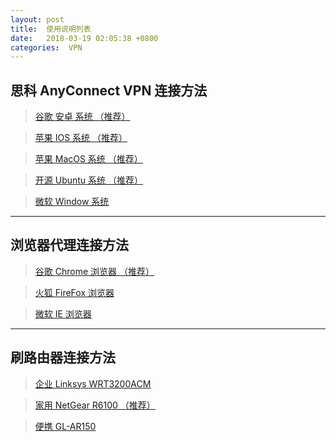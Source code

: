 ```yaml
---
layout: post
title:  使用说明列表
date:   2018-03-19 02:05:38 +0800
categories:  VPN
---
```



## 思科 AnyConnect VPN 连接方法

>[谷歌 安卓 系统 （推荐）](/2018/03/android/ "Android")

>[苹果 IOS 系统 （推荐）](/2018/03/android/ "IOS")

>[苹果 MacOS 系统 （推荐）](/2018/03/android/ "MacOS")

>[开源 Ubuntu 系统 （推荐）](/2018/03/android/ "Ubuntu")

>[微软 Window 系统](/2018/03/android/ "Windows")

****
## 浏览器代理连接方法

>[谷歌 Chrome 浏览器 （推荐）](/2018/03/android/ "Chrome")

>[火狐 FireFox 浏览器](/2018/03/android/ "FireFox")

>[微软 IE 浏览器](/2018/03/android/ "IE")

****
## 刷路由器连接方法

>[企业 Linksys WRT3200ACM](/2018/03/android/ "企业")

>[家用 NetGear R6100 （推荐）](/2018/03/android/ "家用")

>[便携 GL-AR150](/2018/03/android/ "车载")
